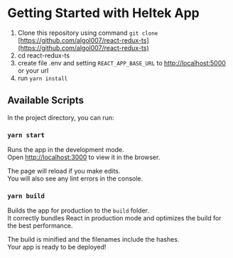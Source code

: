 # Getting Started with Heltek App

1. Clone this repository using command `git clone` [https://github.com/algol007/react-redux-ts](https://github.com/algol007/react-redux-ts)
2. cd react-redux-ts
3. create file .env and setting `REACT_APP_BASE_URL` to [http://localhost:5000](http://localhost:5000) or your url
4. run `yarn install`

## Available Scripts

In the project directory, you can run:

### `yarn start`

Runs the app in the development mode.\
Open [http://localhost:3000](http://localhost:3000) to view it in the browser.

The page will reload if you make edits.\
You will also see any lint errors in the console.

### `yarn build`

Builds the app for production to the `build` folder.\
It correctly bundles React in production mode and optimizes the build for the best performance.

The build is minified and the filenames include the hashes.\
Your app is ready to be deployed!
